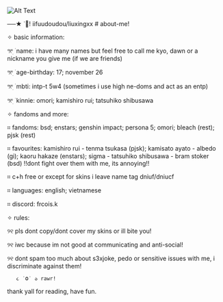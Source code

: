 ![Alt Text](https://tenor.com/vi/view/rui-kamishiro-gif-4294686999135556688)


──★ ˙🐥! iifuudoudou/liuxingxx # about-me!

✧ basic information:

𖦁ׅ ࣪ name: i have many names but feel free to call me kyo, dawn or a nickname you give me (if we are friends)

𖦁ׅ ࣪ age-birthday: 17; november 26

𖦁ׅ ࣪ mbti: intp-t 5w4 (sometimes i use high ne-doms and act as an entp)

𖦁ׅ ࣪ kinnie: omori; kamishiro rui; tatsuhiko shibusawa 

✧ fandoms and more:

⌗ fandoms: bsd; enstars; genshin impact; persona 5; omori; bleach (rest); pjsk (rest)

⌗ favourites: kamishiro rui - tenma tsukasa (pjsk); kamisato ayato - albedo (gi); kaoru hakaze (enstars); sigma - tatsuhiko shibusawa - bram stoker (bsd) !!dont fight over them with me, its annoying!!

⌗ c+h free or except for skins i leave name tag dniuf/dniucf

⌗ languages: english; vietnamese

⌗ discord: frcois.k 

✧ rules: 

୨୧ pls dont copy/dont cover my skins or ill bite you!

୨୧ iwc because im not good at communicating and anti-social!

୨୧ dont spam too much about s3xjoke, pedo or sensitive issues with me, i discriminate against them!

       ૮ ˙Ⱉ˙ ა rawr!    

thank yall for reading, have fun.
